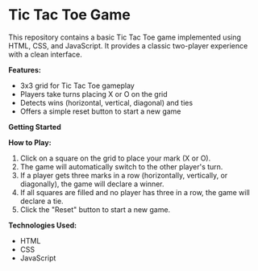 # Tic Tac Toe Game

This repository contains a basic Tic Tac Toe game implemented using HTML, CSS, and JavaScript. It provides a classic two-player experience with a clean interface.

**Features:**

* 3x3 grid for Tic Tac Toe gameplay
* Players take turns placing X or O on the grid
* Detects wins (horizontal, vertical, diagonal) and ties
* Offers a simple reset button to start a new game

**Getting Started**

**How to Play:**

1. Click on a square on the grid to place your mark (X or O).
2. The game will automatically switch to the other player's turn.
3. If a player gets three marks in a row (horizontally, vertically, or diagonally), the game will declare a winner.
4. If all squares are filled and no player has three in a row, the game will declare a tie.
5. Click the "Reset" button to start a new game.

**Technologies Used:**

* HTML
* CSS
* JavaScript
